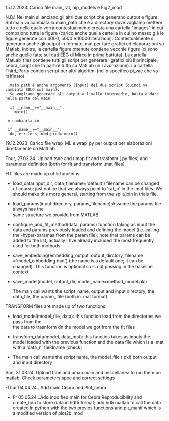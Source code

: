 15.12.2023: Carico file main_rat, hip_models e Fig2_mod

N.B.! Nel main si lanciano gli altri due script che generano output e figure. 
      Sul main va cambiata la main_path che è a directory dove vogliamo mettere tutto
      e nella quale verrà contestualmente creata una cartella "images" in cui compaiono 
      tutte le figure (carico anche quella cartella in cui ho messo già le figure generate
      con 4000, 5000 e 10000 iterazioni). Contestualmente si generano anche gli output in formato
      .mat per fare grafici ed elaborazioni su Matlab.
      Inoltre, la cartella figure ottenute contiene vecchie figure (ci sono anche quelle fatte sui dati EEG di Mirco in prima battuta). 
      La cartella MatLab_files contiene tutti gli script per generare i grafici più il principale, cebra_script che fa partire tutto su MatLab (in Lavorazione).
      La cartella Third_Party contien script per altri algoritmi (nello specifico pi_vae che va raffinato). 

      main path è anche argomento (input) dei due script (quindi va cambiata SOLO sul main). 
      Se vogliamo generare gli output a livello intermedio, basta andare nella parte del main

      if __name__=="__main__":
        main() 
     
     e cambiarla in 

     if __name__=="__main__":
      dd, err_loss, mod_pred= main()


19.12.2023: Carico file wrap_ML e wrap_py per output per elaborazioni direttamente da MatLab



Thur, 27.03.24. Upload tsne and umap fit and trasform (.py files) and parameter definition (both for fit and transform .mat files)

FIT files are made up of 5 functions: 

- load_data(input_dir, data_filename='default') filename can be changed of course; just 
  notice that we always point to 'rat_n' in the .mat files. We should make this more general, starting from the split/join in trials file.

- load_params(input directory, params_filename);Assume the params file always has the     
  same structure we provide from MATLAB.

- configure_and_fit_method(data, params) function taking as input the data and params 
  previously loaded and defining the model (i.e. calling the -hyper-paramas from the param file); note that params can be added to the list; actually I hve already included the most frequently used for both methods 

- save_embedding(embedding_output, output_dirctory, filename ='model_embedding.mat')
  (the name is a default one; it can be changed). This function is optional so is not passing in the baseline context

- save_model(model, output_dir, model_name=method_model.pkl)

  The main call wants the script_name, output and input directory, the data_file, the param_  file (both in .mat format)


TRANSFORM files are  made up of two functions:

- load_model(model_file, data): this function load from the directories we pass from the  
  the data to trasnform dn the model we got from the fit files

- transform_data(model, data_mat): this functios takes as inputs the model loaded with the previous function and the data file which is a .mat with a 'data_n' fieldname (check)

- The main call wants the script name, the model_file (.pkl) both output and input 
  directory

Sun, 31.03.24. Upload tsne and umap main and miscellanea to run them on matlab. Check parameters spec and correct settings

-Thur 04.04.24...Add main Cebra and Plot_cebra

- Fr 05.05.24...Add modified main for Cebra Reproducibility and create_hd5 to store data 
  in hdf5 format; add hd5 matlab to call the data created in python with the two previos functions and plt_manif which is a modified version of plot2b_mod 
